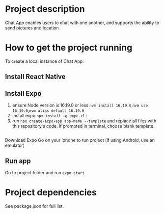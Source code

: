 # Project description

Chat App enables users to chat with one another, and supports the ability to send pictures and location.

# How to get the project running

To create a local instance of Chat App:

## Install React Native

## Install Expo

1. ensure Node version is 16.19.0 or less `nvm install 16.19.0`,`nvm use 16.19.0`,`nvm alias default 16.19.0`
2. install expo `npm install -g expo-cli`
3. run `npx create-expo-app app-name --template` and replace all files with this repository's code. If prompted in terminal, choose blank template.

##

Download Expo Go on your iphone to run project (if using Android, use an emulator)

## Run app

Go to project folder and run `expo start`

# Project dependencies

See package.json for full list.
